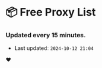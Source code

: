 # :package: Free Proxy List
### Updated every 15 minutes.

- Last updated: `2024-10-12 21:04`

:heart:
